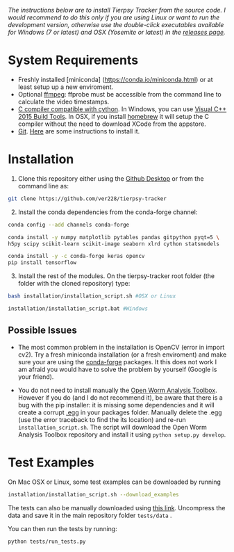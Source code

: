 *The instructions below are to install Tierpsy Tracker from the source code. I would recommend to do this only if you are using Linux or want to run the development version, otherwise use the double-click executables available for Windows (7 or latest) and OSX (Yosemite or latest) in the [releases page](https://github.com/ver228/tierpsy-tracker/releases).*

# System Requirements 
- Freshly installed [miniconda] (https://conda.io/miniconda.html) or at least setup up a new enviroment.
- Optional [ffmpeg](https://ffmpeg.org/download.html): ffprobe must be accessible from the command line to calculate the video timestamps.
- [C compiler compatible with cython](http://cython.readthedocs.io/en/latest/src/quickstart/install.html). In Windows, you can use [Visual C++ 2015 Build Tools](http://landinghub.visualstudio.com/visual-cpp-build-tools). In OSX, if you install [homebrew](https://brew.sh/) it will setup the C compiler without the need to download XCode from the appstore. 
- [Git](https://git-scm.com/). [Here](https://gist.github.com/derhuerst/1b15ff4652a867391f03) are some instructions to install it.

# Installation

1. Clone this repository either using the [Github Desktop](https://desktop.github.com/) or from the command line as:

```bash
git clone https://github.com/ver228/tierpsy-tracker
```
 
2. Install the conda dependencies from the conda-forge channel:

```bash
conda config --add channels conda-forge 

conda install -y numpy matplotlib pytables pandas gitpython pyqt=5 \
h5py scipy scikit-learn scikit-image seaborn xlrd cython statsmodels

conda install -y -c conda-forge keras opencv
pip install tensorflow 
```

3. Install the rest of the modules. On the tierpsy-tracker root folder (the folder with the cloned repository) type:

```bash
bash installation/installation_script.sh #OSX or Linux

installation/installation_script.bat #Windows
```

## Possible Issues
- The most common problem in the installation is OpenCV (error in import cv2). Try a fresh miniconda installation (or a fresh enviroment) and make sure your are using the [conda-forge](https://conda-forge.org/) packages. It this does not work I am afraid you would have to solve the problem by yourself (Google is your friend).

- You do not need to install manually the [Open Worm Analysis Toolbox](https://github.com/openworm/open-worm-analysis-toolbox). However if you do (and I do not recommend it), be aware that there is a bug with the pip installer: it is missing some dependencies and it will create a corrupt [.egg](https://stackoverflow.com/questions/2051192/what-is-a-python-egg) in your packages folder. Manually delete the .egg (use the error traceback to find the its location) and re-run `installation_script.sh`. The script will download the Open Worm Analysis Toolbox repository and install it using `python setup.py develop`. 


# Test Examples
On Mac OSX or Linux, some test examples can be downloaded by running 

```bash
installation/installation_script.sh --download_examples
```

The tests can also be manually downloaded using [this link](https://imperiallondon-my.sharepoint.com/personal/ajaver_ic_ac_uk/_layouts/15/guestaccess.aspx?guestaccesstoken=ldZ18fLY%2bzlu7XuO9mbKVdyiKoH4naiesqiLXWU4vGQ%3d&docid=0cec4e52f4ccf4d5b8bb3a737020fc12f&rev=1). Uncompress the data and save it in the main repository folder `tests/data` .

You can then run the tests by running: 

```bash
python tests/run_tests.py
```
